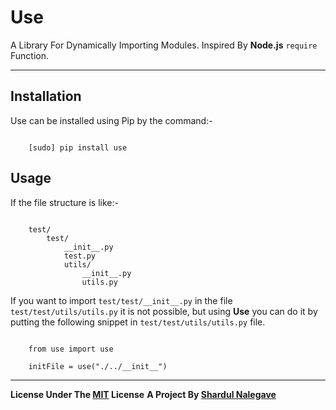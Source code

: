 
# Use
A Library For Dynamically Importing Modules. Inspired By **Node.js** `require` Function.


-----------------------------------------------------------------------------------------------------------


## Installation
Use can be installed using Pip by the command:-


````

    [sudo] pip install use

````


## Usage
If the file structure is like:-

````

    test/
    	test/
    		__init__.py
    		test.py
    		utils/
    			__init__.py
    			utils.py

````

If you want to import `test/test/__init__.py` in the file `test/test/utils/utils.py` it is not possible, but using **Use** you can do it by putting the following snippet in `test/test/utils/utils.py` file.

````

    from use import use

    initFile = use("./../__init__")

````


-----------------------------------------------------------------------------------------------------------


**License Under The [MIT](./LICENSE) License**
**A Project By [Shardul Nalegave](https://shardul.netlify.com)**
